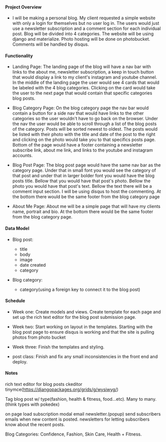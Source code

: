 #### Project Overview
- I will be making a personal blog. My client requested a simple website with only a login for themselves but no user log in. The users would just use a newsletter subscription and a comment section for each individual post. Blog will be divided into 4 categories. The website will be using django and materialize. Photo hosting will be done on photobucket. Comments will be handled by disqus.




#### Functionality

- Landing Page: 
The landing page of the blog will have a nav bar with links to the about me, newsletter subscription, a keep in touch button that would display a link to my client's instagram and youtube channel. In the middle of the landing page the user would see 4 cards that would be labeled with the 4 blog categories. Clicking on the card would take the user to the next page that would contain that specific categories blog posts. 

- Blog Category Page:
On the blog category page the nav bar would contain a button for a side nav that would have links to the other categories so the user wouldn't have to go back on the browser. Under the nav the user would be able to scroll through a list of the blog posts of the category. Posts will be sorted newest to oldest. The posts would be listed with their photo with the title and date of the post to the right and clicking on the photo would take you to that specifics posts page. Bottom of the page would have a footer containing a newsletter subscribe link, about me link, and links to the youtube and instagram accounts.

- Blog Post Page: 
The blog post page would have the same nav bar as the category page. Under that in small font you would see the category of that post and under that in larger bolder font you would have the blog posts title. Bellow that you would have that post's photo. Bellow the photo you would have that post's text. Bellow the text there will be a comment input section. I will be using disqus to host the commenting. At the bottom there would be the same footer from the blog category page

- About Me Page: 
About me will be a simple page that will have my clients name, portrait and bio. At the bottom there would be the same footer from the blog category page.





#### Data Model

- Blog post:
    - title
    - body
    - image
    - date created
    - category

- Blog category:
    - category(using a foreign key to connect it to the blog post)
        







#### Schedule

- Week one: Create models and views. Create template for each page and set up the rich text editor for the blog post submission page.

- Week two: Start working on layout in the templates. Starting with the blog post page to ensure disqus is working and that the site is pulling photos from photo bucket

- Week three: Finish the templates and styling.

- post class: Finish and fix any small inconsistencies in the front end and deploy.



#### Notes

rich text editor for blog posts ckeditor tinymce(https://djangopackages.org/grids/g/wysiwyg/)

Tag blog post w/ type(fashion, health & fitness, food...etc). Many to many. (think types with pokedex)

on page load subscription modal email newsletter.(popup)
send subscribers emails when new content is posted. 
newsletters for letting subscribers know about the recent posts.


Blog Categories: Confidence, Fashion, Skin Care, Health + Fitness.